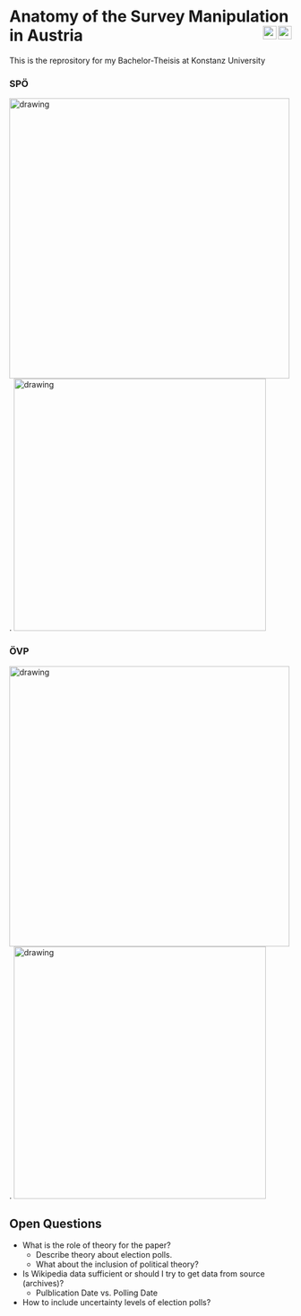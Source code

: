 # Anatomy of the Survey Manipulation in Austria <a href="https://twitter.com/thomsiaae/status/1447138233264005120"> <img align="right" alt="Thomas Rabensteiner | Twitter" width="24px" src="https://github.com/piyushP7pravin/piyushP7pravin/blob/master/Twitter.svg" /> <a href="https://twitter.com/laurenzennser/status/1445727395525365764"> <img align="right" alt="Laurenz Ennser Jedanastik  | Twitter" width="24px" src="https://github.com/piyushP7pravin/piyushP7pravin/blob/master/Twitter.svg" />
</a>
This is the reprository for my Bachelor-Theisis at Konstanz University
<br>  

 ### SPÖ 
  <img src="https://github.com/ant-le/Bachelor_Thesis/blob/main/images/SPÖ_difference.jpg" alt="drawing" width="500"/>.  <img src="https://github.com/ant-le/Bachelor_Thesis/blob/main/images/SPÖ_causal_estimate.jpg" alt="drawing" width="450"/>

 ### ÖVP
  <img src="https://github.com/ant-le/Bachelor_Thesis/blob/main/images/ÖVP_difference.jpg" alt="drawing" width="500"/>.  <img src="https://github.com/ant-le/Bachelor_Thesis/blob/main/images/ÖVP_causal_estimate.jpg" alt="drawing" width="450"/>

  
## Open Questions
  - What is the role of theory for the paper?
    - Describe theory about election polls.
    - What about the inclusion of political theory? 
  - Is Wikipedia data sufficient or should I try to get data from source (archives)?
    - Pulblication Date vs. Polling Date
  - How to include uncertainty levels of election polls?
